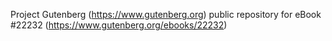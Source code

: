 Project Gutenberg (https://www.gutenberg.org) public repository for eBook #22232 (https://www.gutenberg.org/ebooks/22232)
